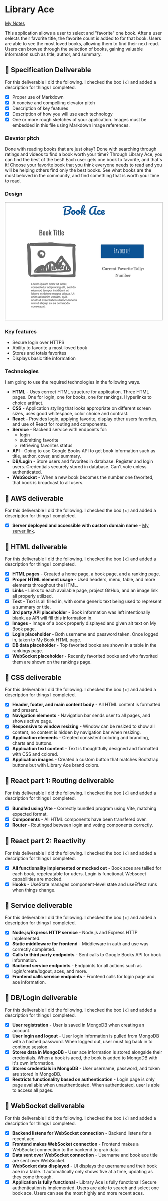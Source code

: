 # Library Ace

[My Notes](notes.md)

This application allows a user to select and "favorite" one book. After a user selects their favorite title, the favorite count is added to for that book. Users are able to see the most loved books, allowing them to find their next read. Users can browse through the selection of books, gaining valuable information such as title, author, and summary.

## 🚀 Specification Deliverable

For this deliverable I did the following. I checked the box `[x]` and added a description for things I completed.

- [x] Proper use of Markdown
- [x] A concise and compelling elevator pitch
- [x] Description of key features
- [x] Description of how you will use each technology
- [x] One or more rough sketches of your application. Images must be embedded in this file using Markdown image references.

### Elevator pitch

Done with reading books that are just okay? Done with searching through ratings and videos to find a book worth your time? Through Library Ace, you can find the best of the best! Each user gets one book to favorite, and that's it! Choose your favorite book that you think everyone needs to read and you will be helping others find only the best books. See what books are the most beloved in the community, and find something that is worth your time to read.

### Design

![Design image](bookacemockup.png)

### Key features

- Secure login over HTTPS
- Ability to favorite a most-loved book
- Stores and totals favorites
- Displays basic title information

### Technologies

I am going to use the required technologies in the following ways.

- **HTML** - Uses correct HTML structure for application. Three HTML pages. One for login, one for books, one for rankings. Hyperlinks to choice artifact.
- **CSS** - Application styling that looks appropriate on different screen sizes, uses good whitespace, color choice and contrast.
- **React** - Provides login, applying favorite, display other users favorites, and use of React for routing and components.
- **Service** - Backend service with endpoints for:
    - login
    - submitting favorite
    - retrieving favorites status
- **API** - Going to use Google Books API to get book information such as title, author, cover, and summary.
- **DB/Login** - Store users and favorites in database. Register and login users. Credentials securely stored in database. Can't vote unless authenticated.
- **WebSocket** - When a new book becomes the number one favorited, that book is broadcast to all users.

## 🚀 AWS deliverable

For this deliverable I did the following. I checked the box `[x]` and added a description for things I completed.

- [x] **Server deployed and accessible with custom domain name** - [My server link](https://libraryace.click).

## 🚀 HTML deliverable

For this deliverable I did the following. I checked the box `[x]` and added a description for things I completed.

- [x] **HTML pages** - Created a home page, a book page, and a ranking page.
- [x] **Proper HTML element usage** - Used headers, menu, table, and more elements throughout the HTML.
- [x] **Links** - Links to each available page, project GitHub, and an image link all properly utilized.
- [x] **Text** - Text is all filled in, with some generic text being used to represent a summary or title.
- [x] **3rd party API placeholder** - Book information was left intentionally blank, as API will fill this information in.
- [x] **Images** - Image of a book properly displayed and given alt text on My Book page.
- [x] **Login placeholder** - Both username and password taken. Once logged in, taken to My Book HTML page.
- [x] **DB data placeholder** - Top favorited books are shown in a table in the rankings page.
- [x] **WebSocket placeholder** - Recently favorited books and who favorited them are shown on the rankings page.

## 🚀 CSS deliverable

For this deliverable I did the following. I checked the box `[x]` and added a description for things I completed.

- [x] **Header, footer, and main content body** - All HTML content is formatted and present.
- [x] **Navigation elements** - Navigation bar sends user to all pages, and shows active page.
- [x] **Responsive to window resizing** - Window can be resized to show all content, no content is hidden by navigation bar when resizing.
- [x] **Application elements** - Created consistent coloring and branding, charts and buttons.
- [x] **Application text content** - Text is thoughtfully designed and formatted with CSS and colored.
- [x] **Application images** - Created a custom button that matches Bootstrap buttons but with Library Ace brand colors.

## 🚀 React part 1: Routing deliverable

For this deliverable I did the following. I checked the box `[x]` and added a description for things I completed.

- [x] **Bundled using Vite** - Correctly bundled program using Vite, matching expected format.
- [x] **Components** - All HTML components have been transfered over.
- [x] **Router** - Routinged between login and voting components correctly.

## 🚀 React part 2: Reactivity

For this deliverable I did the following. I checked the box `[x]` and added a description for things I completed.

- [x] **All functionality implemented or mocked out** - Book aces are tallied for each book, repeteatable for uders. Login is functional. Websocet capabilities are mocked.
- [x] **Hooks** - UseState manages component-level state and useEffect runs when things change.

## 🚀 Service deliverable

For this deliverable I did the following. I checked the box `[x]` and added a description for things I completed.

- [x] **Node.js/Express HTTP service** - Node.js and Express HTTP implemented.
- [x] **Static middleware for frontend** - Middleware in auth and use was correctly completed.
- [x] **Calls to third party endpoints** - Sent calls to Google Books API for book information.
- [x] **Backend service endpoints** - Endpoints for all actions such as login/create/logout, aces, and more.
- [x] **Frontend calls service endpoints** - Frontend calls for login page and ace information.

## 🚀 DB/Login deliverable

For this deliverable I did the following. I checked the box `[x]` and added a description for things I completed.

- [x] **User registration** - User is saved in MongoDB when creating an account.
- [x] **User login and logout** - User login information is pulled from MongoDB with a hashed password. When logged out, user must log back in to continue session.
- [x] **Stores data in MongoDB** - User ace information is stored alongside their credentials. When a book is aced, the book is added to MongoDB with it's own information.
- [x] **Stores credentials in MongoDB** - User username, password, and token are stored in MongoDB.
- [x] **Restricts functionality based on authentication** - Login page is only page available when unauthenticated. When authenticated, user is able to access all pages.

## 🚀 WebSocket deliverable

For this deliverable I did the following. I checked the box `[x]` and added a description for things I completed.

- [x] **Backend listens for WebSocket connection** - Backend listens for a recent ace.
- [x] **Frontend makes WebSocket connection** - Frontend makes a WebSocket connection to the backend to grab data.
- [x] **Data sent over WebSocket connection** - Username and book ace title are sent over WebSocket.
- [x] **WebSocket data displayed** - UI displays the username and their book ace in a table. It automatically only shows five at a time, updating as they come through.
- [x] **Application is fully functional** - Library Ace is fully functional! Secure authentication is implemented. Users are able to search and select one book ace. Users can see the most highly and more recent aces.

